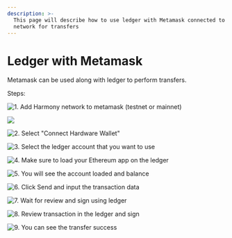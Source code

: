 ```yaml
---
description: >-
  This page will describe how to use ledger with Metamask connected to Harmony
  network for transfers
---
```


# Ledger with Metamask

Metamask can be used along with ledger to perform transfers. 

Steps:   

![1. Add Harmony network to metamask \(testnet or mainnet\)](../../../../.gitbook/assets/harmony-mainnet.png)

![](../../../../.gitbook/assets/add-harmony-network.png)

![2. Select &quot;Connect Hardware Wallet&quot;](../../../../.gitbook/assets/begin%20%281%29%20%281%29.png)

![3. Select the ledger account that you want to use](../../../../.gitbook/assets/select-account.png)

![4. Make sure to load your Ethereum app on the ledger](../../../../.gitbook/assets/select-app.jpg)

![5. You will see the account loaded and balance](../../../../.gitbook/assets/account-loaded.png)

![6. Click Send and input the transaction data](../../../../.gitbook/assets/construct-tx.png)

![7. Wait for review and sign using ledger](../../../../.gitbook/assets/wait-for-review.png)

![8. Review transaction in the ledger and sign](../../../../.gitbook/assets/review-tx.jpg)

![9. You can see the transfer success](../../../../.gitbook/assets/success.png)

